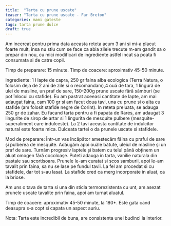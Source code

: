 ```yaml
---
title:  "Tarta cu prune uscate"
teaser: "Tarta cu prune uscate - Far Breton"
categories: mami gateste
tags: tarta prune dulce
draft: true
---
```


Am incercat pentru prima data aceasta reteta acum 3 ani si mi-a placut foarte mult, insa nu stiu cum se face ca abia zilele trecute m-am gandit sa o prepar din nou, cu mici modificari de ingrediente astfel incat sa poata fi consumata si de catre copil.

Timp de preparare: 15 minute.
Timp de coacere: aproximativ 45-50 minute.

Ingrediente: 1 l lapte de capra, 250 gr faina alba ecologica (Terra Natura, o folosim deja de 2 ani de zile si o recomandam),4 ouă de tara, 1 lingură de ulei de masline, un praf de sare, 150-200g prune uscate fără sâmburi (se pot înlocui cu stafide).
Eu am pastrat aceeasi cantitate de lapte, am mai adaugat faina, cam 100 gr si am facut doua tavi, una cu prune si o alta cu stafide (am folosit stafide negre de Corint).
In reteta preluata, se adauga 250 gr de zahar. Eu facand tarta pentru a fi papata de Rares, am adaugat 3 lingurite de sirop de artar si 1 lingurita de mesquite pulbere (mesquite-superaliment care indulceste).
La 2 tavi aceasta cantitate de indulcitor natural este foarte mica. Dulceata tartei o da prunele uscate si stafidele.


Mod de preparare: Într-un vas încăpător amestecăm făina cu praful de sare și pulberea de mesquite. Adăugăm apoi ouăle bătute, uleiul de masline și un praf de sare. Turnăm progresiv laptele și batem cu telul până obținem un aluat omogen fără cocoloașe.
Puteti adauga in tarta, vanilie naturala din pastaie sau scortisoara.
Prunele le-am curatat si scos samburii, apoi le-am tavalit prin faina, sa nu se lase pe fundul tavii. La fel am procedat si cu stafidele, dar tot s-au lasat. La stafide cred ca merg incorporate in aluat, ca la briose.

Am uns o tava de tarta si una din sticla termorezistenta cu unt, am asezat prunele uscate tavalite prin faina, apoi am turnat aluatul.

Timp de coacere: aproximativ 45-50 minute, la 180*. Este gata cand deasupra s-a copt si capata un aspect auriu.

Nota: Tarta este incredibil de buna, are consistenta unei budinci la interior.
